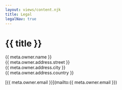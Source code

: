 ```yaml
---
layout: views/content.njk
title: Legal
legalNav: true
---
```


# {{ title }}

{{ meta.owner.name }}<br/>
{{ meta.owner.address.street }}<br/>
{{ meta.owner.address.city }}<br/>
{{ meta.owner.address.country }}

[{{ meta.owner.email }}](mailto:{{ meta.owner.email }})
